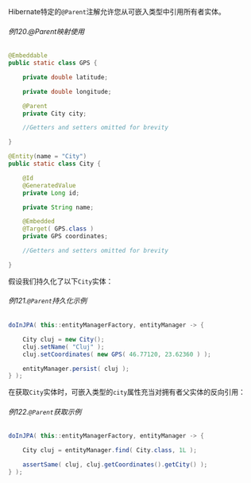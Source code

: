 Hibernate特定的`@Parent`注解允许您从可嵌入类型中引用所有者实体。

###### 例120.@Parent映射使用

```java
@Embeddable
public static class GPS {

    private double latitude;

    private double longitude;

    @Parent
    private City city;

    //Getters and setters omitted for brevity

}

@Entity(name = "City")
public static class City {

    @Id
    @GeneratedValue
    private Long id;

    private String name;

    @Embedded
    @Target( GPS.class )
    private GPS coordinates;

    //Getters and setters omitted for brevity

}
```

假设我们持久化了以下`City`实体：

###### 例121.`@Parent`持久化示例

```java
doInJPA( this::entityManagerFactory, entityManager -> {

    City cluj = new City();
    cluj.setName( "Cluj" );
    cluj.setCoordinates( new GPS( 46.77120, 23.62360 ) );

    entityManager.persist( cluj );
} );
```

在获取`City`实体时，可嵌入类型的`city`属性充当对拥有者父实体的反向引用：

###### 例122.`@Parent`获取示例

```java
doInJPA( this::entityManagerFactory, entityManager -> {

	City cluj = entityManager.find( City.class, 1L );

	assertSame( cluj, cluj.getCoordinates().getCity() );
} );
```



